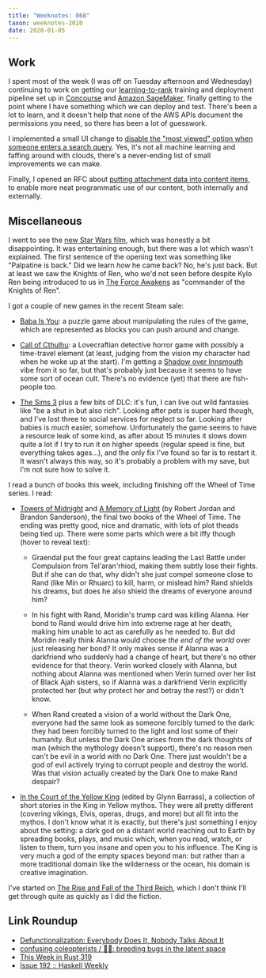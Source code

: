 ```yaml
---
title: "Weeknotes: 068"
taxon: weeknotes-2020
date: 2020-01-05
---
```


## Work

I spent most of the week (I was off on Tuesday afternoon and
Wednesday) continuing to work on getting our [learning-to-rank][]
training and deployment pipeline set up in [Concourse][] and [Amazon
SageMaker][], finally getting to the point where I have something
which we can deploy and test.  There's been a lot to learn, and it
doesn't help that none of the AWS APIs document the permissions you
need, so there has been a lot of guesswork.

I implemented a small UI change to [disable the "most viewed" option
when someone enters a search query][].  Yes, it's not all machine
learning and faffing around with clouds, there's a never-ending list
of small improvements we can make.

Finally, I opened an RFC about [putting attachment data into content
items][], to enable more neat programmatic use of our content, both
internally and externally.

[learning-to-rank]: https://en.wikipedia.org/wiki/Learning_to_rank
[Concourse]: https://concourse-ci.org/
[Amazon SageMaker]: https://aws.amazon.com/sagemaker/
[disable the "most viewed" option when someone enters a search query]: https://github.com/alphagov/finder-frontend/pull/1835
[putting attachment data into content items]: https://github.com/alphagov/govuk-rfcs/pull/116

## Miscellaneous

I went to see the [new Star Wars film][], which was honestly a bit
disappointing.  It was entertaining enough, but there was a lot which
wasn't explained.  The first sentence of the opening text was
something like "Palpatine is back."  Did we learn *how* he came back?
No, he's just back.  But at least we saw the Knights of Ren, who we'd
not seen before despite Kylo Ren being introduced to us in [The Force
Awakens][] as "commander of the Knights of Ren".

I got a couple of new games in the recent Steam sale:

- [Baba Is You][]: a puzzle game about manipulating the rules of the
  game, which are represented as blocks you can push around and
  change.

- [Call of Cthulhu][]: a Lovecraftian detective horror game with
  possibly a time-travel element (at least, judging from the vision my
  character had when he woke up at the start).  I'm getting a [Shadow
  over Innsmouth][] vibe from it so far, but that's probably just
  because it seems to have some sort of ocean cult.  There's no
  evidence (yet) that there are fish-people too.

- [The Sims 3][] plus a few bits of DLC: it's fun, I can live out wild
  fantasies like "be a shut in but also rich".  Looking after pets is
  super hard though, and I've lost three to social services for
  neglect so far.  Looking after babies is *much* easier, somehow.
  Unfortunately the game seems to have a resource leak of some kind,
  as after about 15 minutes it slows down quite a lot if I try to run
  it on higher speeds (regular speed is fine, but everything takes
  ages...), and the only fix I've found so far is to restart it.  It
  wasn't always this way, so it's probably a problem with my save, but
  I'm not sure how to solve it.

I read a bunch of books this week, including finishing off the Wheel
of Time series.  I read:

- [Towers of Midnight][] and [A Memory of Light][] (by Robert Jordan
  and Brandon Sanderson), the final two books of the Wheel of Time.
  The ending was pretty good, nice and dramatic, with lots of plot
  theads being tied up.  There were some parts which were a bit iffy
  though (hover to reveal text):

  <div class="spoiler">

  - Graendal put the four great captains leading the Last Battle under
    Compulsion from Tel'aran'rhiod, making them subtly lose their
    fights.  But if she can do that, why didn't she just compel
    someone close to Rand (like Min or Rhuarc) to kill, harm, or
    mislead him?  Rand shields his dreams, but does he also shield the
    dreams of everyone around him?

  - In his fight with Rand, Moridin's trump card was killing Alanna.
    Her bond to Rand would drive him into extreme rage at her death,
    making him unable to act as carefully as he needed to.  But did
    Moridin really think Alanna would choose *the end of the world*
    over just releasing her bond?  It only makes sense if Alanna was a
    darkfriend who suddenly had a change of heart, but there's no
    other evidence for that theory.  Verin worked closely with Alanna,
    but nothing about Alanna was mentioned when Verin turned over her
    list of Black Ajah sisters, so if Alanna was a darkfriend Verin
    explicitly protected her (but why protect her and betray the
    rest?) or didn't know.

  - When Rand created a vision of a world without the Dark One,
    everyone had the same look as someone forcibly turned to the dark:
    they had been forcibly turned to the light and lost some of their
    humanity.  But unless the Dark One arises from the dark thoughts
    of man (which the mythology doesn't support), there's no reason
    men can't be evil in a world with no Dark One.  There just
    wouldn't be a god of evil actively trying to corrupt people and
    destroy the world.  Was that vision actually created by the Dark
    One to make Rand despair?

  </div>

- [In the Court of the Yellow King][] (edited by Glynn Barrass), a
  collection of short stories in the King in Yellow mythos.  They were
  all pretty different (covering vikings, Elvis, operas, drugs, and
  more) but all fit into the mythos.  I don't know what it is exactly,
  but there's just something I enjoy about the setting: a dark god on
  a distant world reaching out to Earth by spreading books, plays, and
  music which, when you read, watch, or listen to them, turn you
  insane and open you to his influence.  The King is very much a god
  of the empty spaces beyond man: but rather than a more traditional
  domain like the wilderness or the ocean, his domain is creative
  imagination.

I've started on [The Rise and Fall of the Third Reich][], which I
don't think I'll get through quite as quickly as I did the fiction.

[new Star Wars film]: https://en.wikipedia.org/wiki/Star_Wars:_The_Rise_of_Skywalker
[The Force Awakens]: https://en.wikipedia.org/wiki/Star_Wars:_The_Force_Awakens
[Baba Is You]: https://store.steampowered.com/app/736260/Baba_Is_You/
[Call of Cthulhu]: https://store.steampowered.com/app/399810/Call_of_Cthulhu/
[Shadow over Innsmouth]: http://www.hplovecraft.com/writings/texts/fiction/soi.aspx
[The Sims 3]: https://store.steampowered.com/app/47890/The_Sims_3/
[Towers of Midnight]: https://en.wikipedia.org/wiki/Towers_of_Midnight
[A Memory of Light]: https://en.wikipedia.org/wiki/A_Memory_of_Light
[In the Court of the Yellow King]: https://www.goodreads.com/book/show/23441192-in-the-court-of-the-yellow-king
[The Rise and Fall of the Third Reich]: https://en.wikipedia.org/wiki/The_Rise_and_Fall_of_the_Third_Reich

## Link Roundup

- [Defunctionalization: Everybody Does It, Nobody Talks About It](https://blog.sigplan.org/2019/12/30/defunctionalization-everybody-does-it-nobody-talks-about-it/)
- [confusing coleopterists / 🤔🐞: breeding bugs in the latent space](https://www.cunicode.com/works/confusing-coleopterists/)
- [This Week in Rust 319](https://this-week-in-rust.org/blog/2019/12/31/this-week-in-rust-319/)
- [Issue 192 :: Haskell Weekly](https://haskellweekly.news/issue/192.html)
